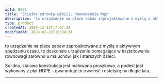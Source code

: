 ```yaml
---
wpId: 8091
title: 'Ścieżka zdrowia &#8211; Równoważnia Wąż'
description: 'to urządzenie na place zabaw zaprojektowane z myślą o aktywnym spędzaniu czasu. to doskonałe urządzenie pomagające w kształtowaniu równowagi zarówno u maluchów, jak i starszych dzieci. Solidna, stalowa konstrukcja jest malowana proszkowo, a podest jest wykonany z płyt HDPE – gwarantuje to trwałość i estetykę na długie lata.'
type: product
createdAt: 2020-12-15T17:07:24
modifiedAt: 2024-02-29T15:34:31
---
```



to urządzenie na place zabaw zaprojektowane z myślą o aktywnym spędzaniu czasu. to doskonałe urządzenie pomagające w kształtowaniu równowagi zarówno u maluchów, jak i starszych dzieci.

Solidna, stalowa konstrukcja jest malowana proszkowo, a podest jest wykonany z płyt HDPE – gwarantuje to trwałość i estetykę na długie lata.

* * *